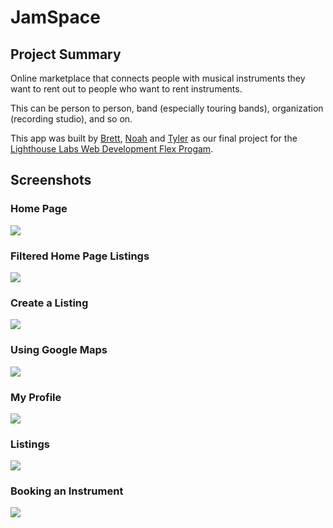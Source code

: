 # JamSpace

## Project Summary
Online marketplace that connects people with musical instruments they want to rent out to people who want to rent instruments.

This can be person to person, band (especially touring bands), organization (recording studio), and so on.

This app was built by [Brett](https://github.com/bbjarvis), [Noah](https://github.com/NoahThomlison) and [Tyler](https://github.com/TylerJEShelton) as our final project for the [Lighthouse Labs Web Development Flex Progam](https://www.lighthouselabs.ca/en/web-development-flex-program).

## Screenshots

### Home Page
![](https://github.com/NoahThomlison/JamSpace/blob/master/screenshots/Home_Page.gif?raw=true)

### Filtered Home Page Listings
![](https://github.com/NoahThomlison/JamSpace/blob/master/screenshots/Home_Listings.gif?raw=true)

### Create a Listing
![](https://github.com/NoahThomlison/JamSpace/blob/master/screenshots/Listings.gif?raw=true)

### Using Google Maps
![](https://github.com/NoahThomlison/JamSpace/blob/master/screenshots/Map_Listing.gif?raw=true)

### My Profile
![](https://github.com/NoahThomlison/JamSpace/blob/master/screenshots/My_Profile_page.gif?raw=true)

### Listings
![](https://github.com/NoahThomlison/JamSpace/blob/master/screenshots/Listings.gif?raw=true)

### Booking an Instrument
![](https://github.com/NoahThomlison/JamSpace/blob/master/screenshots/Booking.gif?raw=true)

